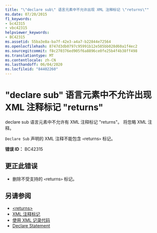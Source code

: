 ```yaml
---
title: "\"declare sub\" 语言元素中不允许出现 XML 注释标记 \"returns\""
ms.date: 07/20/2015
f1_keywords:
- bc42315
- vbc42315
helpviewer_keywords:
- BC42315
ms.assetid: 55ba3e8a-ba7f-42e3-a4a7-b22844e72564
ms.openlocfilehash: 8747d3db0797c95991b12e585bb028d60a1f4ec2
ms.sourcegitcommit: f8c270376ed905f6a8896ce0fe25b4f4b38ff498
ms.translationtype: MT
ms.contentlocale: zh-CN
ms.lasthandoff: 06/04/2020
ms.locfileid: "84402260"
---
```

# <a name="xml-comment-tag-returns-is-not-permitted-on-a-declare-sub-language-element"></a>"declare sub" 语言元素中不允许出现 XML 注释标记 "returns"
declare sub 语言元素中不允许有 XML 注释标记 "returns"。 将忽略 XML 注释。  
  
 `Declare Sub` 声明的 XML 注释不能包含 `<`returns`>` 标记。  
  
 **错误 ID：** BC42315  
  
## <a name="to-correct-this-error"></a>更正此错误  
  
- 删除不受支持的 `<`returns`>` 标记。  
  
## <a name="see-also"></a>另请参阅

- [\<returns>](../language-reference/xmldoc/returns.md)
- [XML 注释标记](../language-reference/xmldoc/index.md)
- [使用 XML 记录代码](../programming-guide/program-structure/documenting-your-code-with-xml.md)
- [Declare Statement](../language-reference/statements/declare-statement.md)
